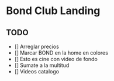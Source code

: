 # Bond Club Landing

## TODO
- [] Arreglar precios
- [] Marcar BOND en la home en colores
- [] Esto es cine con video de fondo
- [] Sumate a la multitud
- [] Videos catalogo